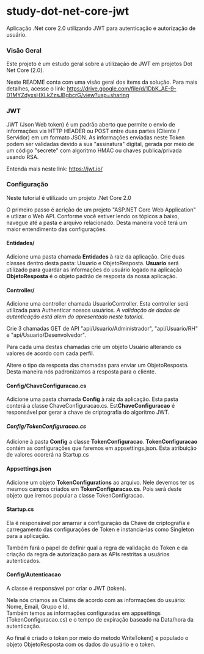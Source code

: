 # study-dot-net-core-jwt
Aplicação .Net core 2.0 utilizando JWT para autenticação e autorização de usuário.

### Visão Geral

Este projeto é um estudo geral sobre a utilização de JWT em projetos Dot Net Core (2.0).

Neste README conta com uma visão geral dos items da solução.
Para mais detalhes, acesse o link: 
https://drive.google.com/file/d/1DbK_AE-9-D1MYZdyxsHXLkZzsJBgbcrG/view?usp=sharing




### JWT 

JWT (Json Web token) é um padrão aberto que permite o envio de informações via HTTP HEADER ou POST entre duas partes (Cliente / Servidor) em um formato JSON.
As informações enviadas neste Token podem ser validadas devido a sua "assinatura" digital, gerada por meio de um código "secrete" com algoritmo HMAC ou chaves publica/privada usando RSA.

Entenda mais neste link: https://jwt.io/


### Configuração

 Neste tutorial é utilizado um projeto .Net Core 2.0

 O primeiro passo é acrição de um projeto "ASP.NET Core Web Application" e utlizar o Web API.
 Conforme você estiver lendo os tópicos a baixo, navegue até a pasta e arquivo relacionado. Desta maneira você terá um maior entendimento das configurações.

 #### Entidades/
 Adicione uma pasta chamada **Entidades** à raiz da aplicação. 
 Crie duas classes dentro desta pasta: Usuario e ObjetoResposta. 
 **Usuario** será utilizado para guardar as informações do usuário logado na aplicação
 **ObjetoResposta** é o objeto padrão de resposta da nossa aplicação.

 #### Controller/
 
 Adicione uma controller chamada UsuarioController. 
 Esta controller será utilizada para Authenticar nossos usuários. *A validação de dados de autenticação está alem do apresentado neste tutorial*.

 Crie 3 chamadas GET de API "api/Usuario/Administrador", "api/Usuario/RH" e "api/Usuario/Desenvolvedor".

 Para cada uma destas chamadas crie um objeto Usuário alterando os valores de acordo com cada perfil. 

 Altere o tipo da resposta das chamadas para enviar um ObjetoResposta. Desta maneira nós padronizamos a resposta para o cliente.

 #### Config/ChaveConfiguracao.cs

 Adicione uma pasta chamada **Config** à raiz da aplicação. 
 Esta pasta conterá a classe ChaveConfiguracao.cs.
 Est**ChaveConfiguracao** é responsável por gerar a chave de criptografia do algoritmo JWT.

 ##### Config/TokenConfiguracao.cs

 Adicione à pasta **Config** a classe **TokenConfiguracao**.
 **TokenConfiguracao** contém as configurações que faremos em appsettings.json. Esta atribuição de valores ocorerá na Startup.cs


 #### Appsettings.json

 Adicione um objeto **TokenConfigurations** ao arquivo. Nele devemos ter os mesmos campos criados em **TokenConfiguracao.cs**.
 Pois será deste objeto que iremos popular a classe TokenConfigracao.

 #### Startup.cs

Ela é responsável por amarrar a configuração da Chave de criptografia e carregamento das configurações de Token e instancia-las como Singleton para a aplicação.

Também fará o papel de definir qual a regra de validação do Token e da criação da regra de autorização para as APIs restritas a usuários autenticados.


 #### Config/Autenticacao

 A classe é responsável por criar o JWT (token).

 Nela nós criamos as Claims de acordo com as informações do usuário: Nome, Email, Grupo e Id.  
 Também temos as informações configuradas em appsettings (TokenConfiguracao.cs) e o tempo de expiração baseado na Data/hora da autenticação.

 Ao final é criado o token por meio do metodo WriteToken() e populado o objeto ObjetoResposta com os dados do usuário e o token.
 








